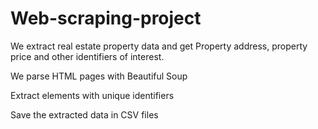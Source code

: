 # Web-scraping-project

We extract real estate property data and get Property address, property price and other identifiers of interest. 

We parse HTML pages with Beautiful Soup

Extract elements with unique identifiers

Save the extracted data in CSV files
